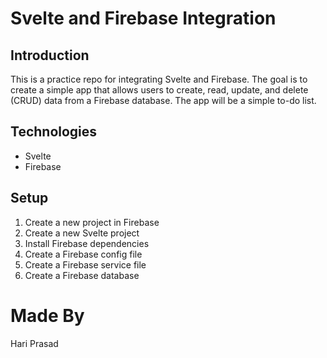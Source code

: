 # Svelte and Firebase Integration

## Introduction
This is a practice repo for integrating Svelte and Firebase. The goal is to create a simple app that allows users to create, read, update, and delete (CRUD) data from a Firebase database. The app will be a simple to-do list.

## Technologies
- Svelte
- Firebase

## Setup
1. Create a new project in Firebase
2. Create a new Svelte project
3. Install Firebase dependencies
4. Create a Firebase config file
5. Create a Firebase service file
6. Create a Firebase database

# Made By
Hari Prasad